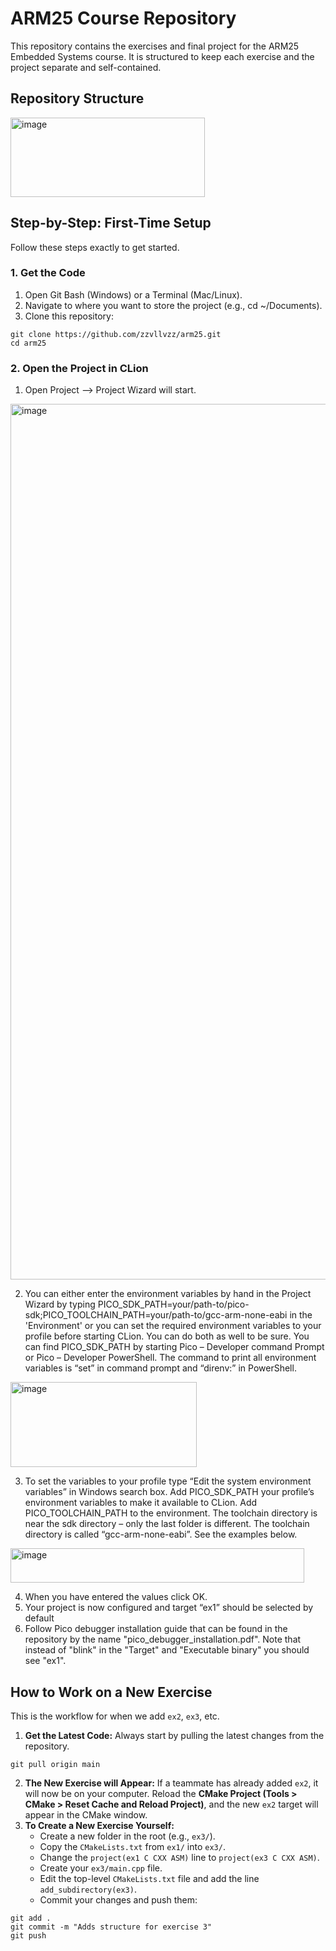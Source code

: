 # ARM25 Course Repository
This repository contains the exercises and final project for the ARM25 Embedded Systems course. It is structured to keep each exercise and the project separate and self-contained.
## Repository Structure
<img width="311" height="127" alt="image" src="https://github.com/user-attachments/assets/7e64f7d1-7c6c-4141-9bc9-a23840b1828c" />

## Step-by-Step: First-Time Setup
Follow these steps exactly to get started.

### 1. Get the Code
1. Open Git Bash (Windows) or a Terminal (Mac/Linux).
2. Navigate to where you want to store the project (e.g., cd ~/Documents).
3. Clone this repository:
```
git clone https://github.com/zzvllvzz/arm25.git
cd arm25
```
### 2. Open the Project in CLion
1. Open Project --> Project Wizard will start.
<img width="1675" height="1401" alt="image" src="https://github.com/user-attachments/assets/60cd67cd-1938-4511-b905-bf404969c440" />
  
2. You can either enter the environment variables by hand in the Project Wizard by typing PICO_SDK_PATH=your/path-to/pico-sdk;PICO_TOOLCHAIN_PATH=your/path-to/gcc-arm-none-eabi in the 'Environment' or you can set the required environment variables to your profile before starting CLion. You can do both as well to be sure. You can find PICO_SDK_PATH by starting Pico – Developer command Prompt or Pico – Developer PowerShell. The command to print all environment variables is “set” in command prompt and “direnv:” in PowerShell.
<img width="298" height="136" alt="image" src="https://github.com/user-attachments/assets/9f8a17b9-2a50-4337-b937-67a03e83bc63" />

3. To set the variables to your profile type “Edit the system environment variables” in Windows search box. Add PICO_SDK_PATH your profile’s environment variables to make it available to CLion. Add PICO_TOOLCHAIN_PATH to the environment. The toolchain directory is near the sdk directory – only the last  folder is different. The toolchain directory is called “gcc-arm-none-eabi”. See the examples below.
<img width="470" height="55" alt="image" src="https://github.com/user-attachments/assets/edfd00fb-412d-4ece-9d35-5ff2655ada45" />

4. When you have entered the values click OK.
5. Your project is now configured and target “ex1” should be selected by default
6. Follow Pico debugger installation guide that can be found in the repository by the name "pico_debugger_installation.pdf". Note that instead of "blink" in the "Target" and "Executable binary" you should see "ex1".

## How to Work on a New Exercise
This is the workflow for when we add ``ex2``, ``ex3``, etc.

1. **Get the Latest Code:** Always start by pulling the latest changes from the repository.
```
git pull origin main
```
2. **The New Exercise will Appear:** If a teammate has already added ``ex2``, it will now be on your computer. Reload the **CMake Project (Tools > CMake > Reset Cache and Reload Project)**, and the new ``ex2`` target will appear in the CMake window.
3. **To Create a New Exercise Yourself:**
   * Create a new folder in the root (e.g., ``ex3/``).
   * Copy the ``CMakeLists.txt`` from ``ex1/`` into ``ex3/``.
   * Change the ``project(ex1 C CXX ASM)`` line to ``project(ex3 C CXX ASM)``.
   * Create your ``ex3/main.cpp`` file.
   * Edit the top-level ``CMakeLists.txt`` file and add the line ``add_subdirectory(ex3)``.
   * Commit your changes and push them:
```
git add .
git commit -m "Adds structure for exercise 3"
git push
```
